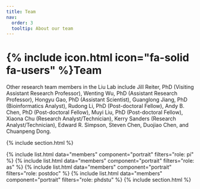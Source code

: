 ```yaml
---
title: Team
nav:
  order: 3
  tooltip: About our team
---
```


# {% include icon.html icon="fa-solid fa-users" %}Team

Other research team members in the Liu Lab include Jill Reiter, PhD (Visiting Assistant Research Professor), Wenting Wu, PhD (Assistant Research Professor), Hongyu Gao, PhD (Assistant Scientist), Guanglong Jiang, PhD (Bioinformatics Analyst), Rudong Li, PhD (Post-doctoral Fellow), Andy B. Chen, PhD (Post-doctoral Fellow), Muyi Liu, PhD (Post-doctoral Fellow), Xiaona Chu (Research Analyst/Technician), Kerry Sanders (Research Analyst/Technician), Edward R. Simpson, Steven Chen, Duojiao Chen, and Chuanpeng Dong.

{% include section.html %}

{% include list.html data="members" component="portrait" filters="role: pi" %}
{% include list.html data="members" component="portrait" filters="role: as" %}
{% include list.html data="members" component="portrait" filters="role: postdoc" %}
{% include list.html data="members" component="portrait" filters="role: phdstu" %}
{% include section.html %}